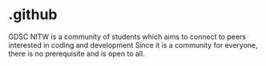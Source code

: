 # .github
GDSC NITW is a community of students which aims to connect to peers interested in coding and development Since it is a community for everyone, there is no prerequisite and is open to all.
